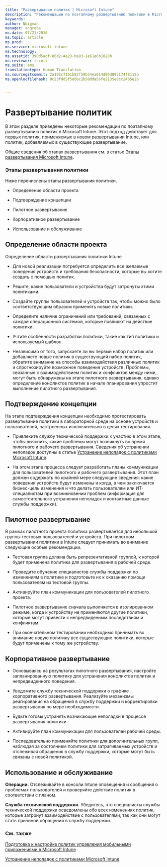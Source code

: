 ```yaml
---
title: "Развертывание политик | Microsoft Intune"
description: "Рекомендации по поэтапному развертыванию политики в Microsoft Intune."
keywords: 
author: Nbigman
manager: angrobe
ms.date: 07/21/2016
ms.topic: article
ms.prod: 
ms.service: microsoft-intune
ms.technology: 
ms.assetid: 390d5adf-86d2-4e23-ba93-1e61e6b1028b
ms.reviewer: tscott
ms.suite: ems
translationtype: Human Translation
ms.sourcegitcommit: 2a192c71b1b82f59b34ea614d09d895174f8112b
ms.openlocfilehash: 0c23fdd5f5e6bc1b50dda56fe2135e8cc24b5e26


---
```


# Развертывание политик
В этом разделе приведены некоторые рекомендации по поэтапному развертыванию политик в Microsoft Intune. Этот подход действует для первых политик, применяемых в новом развертывании Intune, или политик, добавляемых в существующее развертывание.

Общие сведения об этапах развертывания см. в статье [Этапы развертывания Microsoft Intune](rollout-phases-for-microsoft-intune-deployment.md).

### Этапы развертывания политики
Ниже перечислены этапы развертывания политики.

-   Определение области проекта

-   Подтверждение концепции

-   Пилотное развертывание

-   Корпоративное развертывание

-   Использование и обслуживание

## Определение области проекта
Определение области развертывания политики Intune

-   Для новой реализации потребуется определить все желаемые поведения устройств и требования безопасности, которые вы хотите создать с помощью политик.

-   Решите, какие пользователи и устройства будут затронуты этими политиками.

-   Создайте группы пользователей и устройств так, чтобы можно было соответствующим образом применять новые политики.

-   Определите наличие ограничений или требований, связанных с каждой операционной системой, которые повлияют на действие политики.

-   Учтите особенности разработки политики, такие как тип политики и используемый шаблон.

-   Независимо от того, запускаете ли вы первый набор политик или добавляете новые политик в существующий набор политик, обратите внимание на способы взаимодействия различных политик и спрогнозируйте возможное поведение устройств. Проблемы, связанные с взаимодействием политик и конфликтов между ними, могут быть обнаружены на этапе пилотного развертывания, однако определение конфликтов политик в начале планирования упростит выполнение пилотного развертывания.

## Подтверждение концепции
На этапе подтверждения концепции необходимо протестировать развертывание политики в лабораторной среде на основе устройств и пользователей, настроенных исключительно в целях тестирования.

-   Привлеките службу технической поддержки к участию в этом этапе, чтобы выяснить, какие проблемы могут возникнуть во время пилотного и рабочего развертывания. Сведения об устранении неполадок доступны в статье [Устранение неполадок с политиками Microsoft Intune](/intune/troubleshoot/troubleshoot-policies-in-microsoft-intune).

-   На этом этапе процесса следует разработать планы коммуникации для пользователей пилотного и рабочего развертывания. Этот план должен содержать по крайней мере следующие сведения: какие поведения устройств будут изменены и когда, в чем заключается бизнес-цель изменения и что делать пользователям или ИТ-специалистам при возникновении проблем (информация для самостоятельного устранения неполадок и контактные данные службы поддержки).

## Пилотное развертывание
В рамках пилотного проекта политика развертывается для небольшой группы тестовых пользователей и устройств. При пилотном развертывании политики в Intune следует принимать во внимание следующие особые рекомендации.

-   Тестовая группа должна быть репрезентативной группой, к которой будет применена политика для развертывания в рабочей среде.

-   Проведите обучение специалистов службы поддержки по изменениям в политике и подготовьте их к оказанию помощи пользователям из тестовой группы.

-   Активируйте план коммуникации для пользователей пилотного проекта.

-   Пилотное развертывание сначала выполняется в изолированном режиме, когда к устройству не применяются другие политики, которые могут привести к непредвиденным последствиям и конфликтам.

-   При окончательном тестировании необходимо принимать во внимание новую политику все существующие политики, которые будут применены к тому же устройству.

## Корпоративное развертывание

-   Основываясь на результатах пилотного развертывания, настройте запланированную политику для устранения конфликтов политик и непредвиденного поведения.

-   Уведомите службу технической поддержки о графике корпоративного развертывания. Реализуйте механизмы реагирования на обращения в службу поддержки и корректировки развертывания по мере необходимости.

-   Будьте готовы устранять возникающие неполадки в процессе развертывания политики.

-   Активируйте план коммуникации для пользователей рабочей среды.

-   Последовательно применяйте политики для дополнительных групп, наблюдая за состоянием политики для затрагиваемых устройств и отслеживая обращения в службу поддержки, которые могут быть связаны с новой политикой.

## Использование и обслуживание
**Операции.** Отслеживайте в консоли Intune оповещения и сообщения о проблемах пользователей и проверяйте действие политик в соответствии с планом.

**Служба технической поддержки.** Убедитесь, что специалисты службы технической поддержки осведомлены обо всех изменениях политик, которые затронут взаимодействие с пользователями, так как они могут стать причиной обращений в службу поддержки.


### См. также
[Подготовка к настройке политик управления мобильными приложениями в Microsoft Intune](/intune/deploy-use/get-ready-to-configure-mobile-app-management-policies-with-microsoft-intune)

[Устранение неполадок с политиками Microsoft Intune](/intune/troubleshoot/troubleshoot-policies-in-microsoft-intune)



<!--HONumber=Jul16_HO4-->


